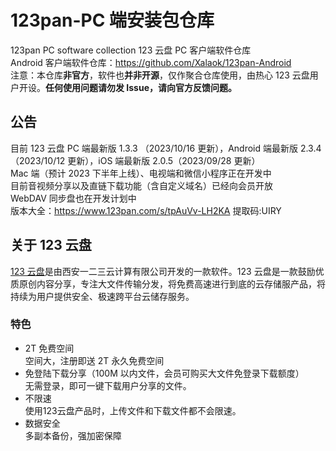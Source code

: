 # 123pan-PC 端安装包仓库

123pan PC software collection 123 云盘 PC 客户端软件仓库  
Android 客户端软件仓库：<https://github.com/Xalaok/123pan-Android>  
注意：本仓库**非官方**，软件也**并非开源**，仅作聚合仓库使用，由热心 123 云盘用户开设。**任何使用问题请勿发 Issue，请向官方反馈问题。**

## 公告

目前 123 云盘 PC 端最新版 1.3.3 （2023/10/16 更新），Android 端最新版 2.3.4（2023/10/12 更新），iOS 端最新版 2.0.5（2023/09/28 更新）  
Mac 端（预计 2023 下半年上线）、电视端和微信小程序正在开发中  
目前音视频分享以及直链下载功能（含自定义域名）已经向会员开放  
WebDAV 同步盘也在开发计划中  
版本大全：<https://www.123pan.com/s/tpAuVv-LH2KA> 提取码:UIRY

## 关于 123 云盘

[123 云盘](https://www.123pan.com/)是由西安一二三云计算有限公司开发的一款软件。123 云盘是一款鼓励优质原创内容分享，专注大文件传输分发，将免费高速进行到底的云存储服产品，将持续为用户提供安全、极速跨平台云储存服务。

### 特色

- 2T 免费空间  
空间大，注册即送 2T 永久免费空间
- 免登陆下载分享（100M 以内文件，会员可购买大文件免登录下载额度）  
无需登录，即可一键下载用户分享的文件。
- 不限速  
使用123云盘产品时，上传文件和下载文件都不会限速。
- 数据安全  
多副本备份，强加密保障
